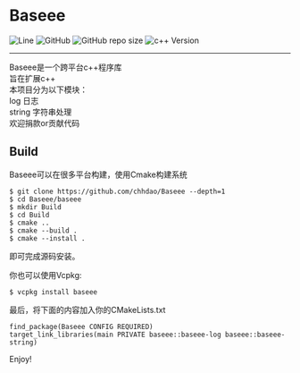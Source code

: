 # Baseee
![Line](https://img.shields.io/tokei/lines/github/chhdao/Baseee)
![GitHub](https://img.shields.io/github/license/chhdao/Baseee)
![GitHub repo size](https://img.shields.io/github/repo-size/chhdao/Baseee)
![c++ Version](https://img.shields.io/badge/C%2B%2B-17-blue)
<hr>

Baseee是一个跨平台c++程序库   
旨在扩展c++   
本项目分为以下模块：   
log 日志   
string  字符串处理   
欢迎捐款or贡献代码  

## Build
Baseee可以在很多平台构建，使用Cmake构建系统   
```
$ git clone https://github.com/chhdao/Baseee --depth=1
$ cd Baseee/baseee
$ mkdir Build
$ cd Build
$ cmake ..
$ cmake --build .
$ cmake --install .
```
即可完成源码安装。    

你也可以使用Vcpkg:  
```
$ vcpkg install baseee
```
最后，将下面的内容加入你的CMakeLists.txt
```
find_package(Baseee CONFIG REQUIRED)
target_link_libraries(main PRIVATE baseee::baseee-log baseee::baseee-string)
```
Enjoy!  
